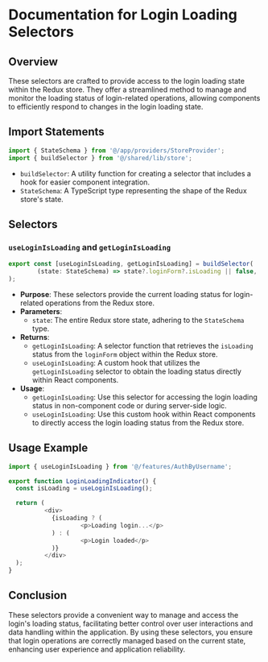 # Documentation for Login Loading Selectors

## Overview
These selectors are crafted to provide access to the login loading state within the Redux store. They offer a streamlined method to manage and monitor the loading status of login-related operations, allowing components to efficiently respond to changes in the login loading state.

## Import Statements
```typescript
import { StateSchema } from '@/app/providers/StoreProvider';
import { buildSelector } from '@/shared/lib/store';
```
- `buildSelector`: A utility function for creating a selector that includes a hook for easier component integration.
- `StateSchema`: A TypeScript type representing the shape of the Redux store's state.

## Selectors

### `useLoginIsLoading` and `getLoginIsLoading`
```typescript
export const [useLoginIsLoading, getLoginIsLoading] = buildSelector(
        (state: StateSchema) => state?.loginForm?.isLoading || false,
);
```
- **Purpose**: These selectors provide the current loading status for login-related operations from the Redux store.
- **Parameters**:
    - `state`: The entire Redux store state, adhering to the `StateSchema` type.
- **Returns**:
    - `getLoginIsLoading`: A selector function that retrieves the `isLoading` status from the `loginForm` object within the Redux store.
    - `useLoginIsLoading`: A custom hook that utilizes the `getLoginIsLoading` selector to obtain the loading status directly within React components.
- **Usage**:
    - `getLoginIsLoading`: Use this selector for accessing the login loading status in non-component code or during server-side logic.
    - `useLoginIsLoading`: Use this custom hook within React components to directly access the login loading status from the Redux store.


## Usage Example
```typescript jsx
import { useLoginIsLoading } from '@/features/AuthByUsername';

export function LoginLoadingIndicator() {
  const isLoading = useLoginIsLoading();

  return (
          <div>
            {isLoading ? (
                    <p>Loading login...</p>
            ) : (
                    <p>Login loaded</p>
            )}
          </div>
  );
}
```

## Conclusion
These selectors provide a convenient way to manage and access the login's loading status, facilitating better control over user interactions and data handling within the application. By using these selectors, you ensure that login operations are correctly managed based on the current state, enhancing user experience and application reliability.
